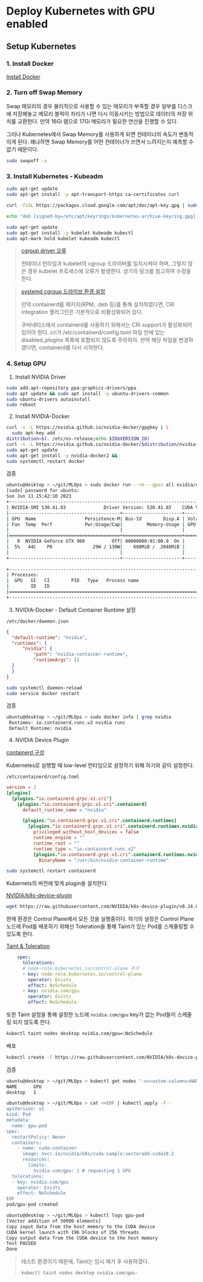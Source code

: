 # Deploy Kubernetes with GPU enabled

## Setup Kubernetes

### 1. Install Docker

[Install Docker](https://github.com/ddung1203/TIL/blob/main/Docker/00_Docker_intro.md#docker-engine-%EC%84%A4%EC%B9%98)

### 2. Turn off Swap Memory

Swap 메모리의 경우 물리직으로 사용할 수 있는 메모리가 부족할 경우 일부를 디스크에 저장해놓고 메모리 블럭이 자리가 나면 다시 이동시키는 방법으로 데이터의 저장 위치를 교환한다. 만약 16Gi 램으로 17Gi 메모리가 필요한 연산을 진행할 수 있다.

그러나 Kubernetes에서 Swap Memory를 사용하게 되면 컨테이너의 속도가 변동적이게 된다. 왜냐하면 Swap Memory를 어떤 컨테이너가 쓰면서 느려지는지 예측할 수 없기 때문이다.

``` bash
sudo swapoff -a
```

### 3. Install Kubernetes - Kubeadm

``` bash
sudo apt-get update
sudo apt-get install -y apt-transport-https ca-certificates curl

curl -fsSL https://packages.cloud.google.com/apt/doc/apt-key.gpg | sudo gpg --dearmor -o /etc/apt/keyrings/kubernetes-archive-keyring.gpg

echo "deb [signed-by=/etc/apt/keyrings/kubernetes-archive-keyring.gpg] https://apt.kubernetes.io/ kubernetes-xenial main" | sudo tee /etc/apt/sources.list.d/kubernetes.list

sudo apt-get update
sudo apt-get install -y kubelet kubeadm kubectl
sudo apt-mark hold kubelet kubeadm kubectl
```

> [cgroup driver 오류](https://github.com/ddung1203/TIL/blob/main/k8s/00_Kubeadm_k8s_install.md#cgroup-driver-%EC%98%A4%EB%A5%98)
> 
> 컨테이너 런타임과 kubelet의 cgroup 드라이버를 일치시켜야 하며, 그렇지 않은 경우 kubelet 프로세스에 오류가 발생한다. 상기의 링크를 참고하여 수정을 한다.

> [systemd cgroup 드라이브 환경 설정](https://kubernetes.io/ko/docs/setup/production-environment/container-runtimes/#containerd-systemd)
> 
> 만약 containerd를 패키지(RPM, .deb 등)를 통해 설치하였다면, CRI integration 플러그인은 기본적으로 비활성화되어 있다.
> 
> 쿠버네티스에서 containerd를 사용하기 위해서는 CRI support가 활성화되어 있어야 한다. cri가 /etc/containerd/config.toml 파일 안에 있는 disabled_plugins 목록에 포함되지 않도록 주의하자. 만약 해당 파일을 변경하였다면, containerd를 다시 시작한다.


### 4. Setup GPU

1. Install NVIDIA Driver

``` bash
sudo add-apt-repository ppa:graphics-drivers/ppa
sudo apt update && sudo apt install -y ubuntu-drivers-common
sudo ubuntu-drivers autoinstall
sudo reboot
```

2. Install NVIDIA-Docker

``` bash
curl -s -L https://nvidia.github.io/nvidia-docker/gpgkey | \
  sudo apt-key add -
distribution=$(. /etc/os-release;echo $ID$VERSION_ID)
curl -s -L https://nvidia.github.io/nvidia-docker/$distribution/nvidia-docker.list | sudo tee /etc/apt/sources.list.d/nvidia-docker.list
sudo apt-get update
sudo apt-get install -y nvidia-docker2 &&
sudo systemctl restart docker
```

검증

``` bash
ubuntu@desktop > ~/git/MLOps > sudo docker run --rm --gpus all nvidia/cuda:12.1.1-base-ubuntu20.04 nvidia-smi
[sudo] password for ubuntu: 
Sun Jun 11 15:42:10 2023       
+---------------------------------------------------------------------------------------+
| NVIDIA-SMI 530.41.03              Driver Version: 530.41.03    CUDA Version: 12.1     |
|-----------------------------------------+----------------------+----------------------+
| GPU  Name                  Persistence-M| Bus-Id        Disp.A | Volatile Uncorr. ECC |
| Fan  Temp  Perf            Pwr:Usage/Cap|         Memory-Usage | GPU-Util  Compute M. |
|                                         |                      |               MIG M. |
|=========================================+======================+======================|
|   0  NVIDIA GeForce GTX 960          Off| 00000000:01:00.0  On |                  N/A |
|  5%   44C    P0               29W / 130W|    688MiB /  2048MiB |      3%      Default |
|                                         |                      |                  N/A |
+-----------------------------------------+----------------------+----------------------+
                                                                                         
+---------------------------------------------------------------------------------------+
| Processes:                                                                            |
|  GPU   GI   CI        PID   Type   Process name                            GPU Memory |
|        ID   ID                                                             Usage      |
|=======================================================================================|
+---------------------------------------------------------------------------------------+
```

3. NVIDIA-Docker - Default Container Runtime 설정

`/etc/docker/daemon.json`

``` json
{
  "default-runtime": "nvidia",
  "runtimes": {
      "nvidia": {
          "path": "nvidia-container-runtime",
          "runtimeArgs": []
  }
  }
}
```

``` bash
sudo systemctl daemon-reload
sudo service docker restart
```

검증

``` bash
ubuntu@desktop > ~/git/MLOps > sudo docker info | grep nvidia
 Runtimes: io.containerd.runc.v2 nvidia runc
 Default Runtime: nvidia
```

4. NVIDIA Device Plugin

[containerd 구성](https://github.com/NVIDIA/k8s-device-plugin#configure-containerd)

Kubernetes로 실행할 때 low-level 런타임으로 설정하기 위해 하기와 같이 설정한다.

`/etc/containerd/config.toml`
``` toml
version = 2
[plugins]
  [plugins."io.containerd.grpc.v1.cri"]
    [plugins."io.containerd.grpc.v1.cri".containerd]
      default_runtime_name = "nvidia"

      [plugins."io.containerd.grpc.v1.cri".containerd.runtimes]
        [plugins."io.containerd.grpc.v1.cri".containerd.runtimes.nvidia]
          privileged_without_host_devices = false
          runtime_engine = ""
          runtime_root = ""
          runtime_type = "io.containerd.runc.v2"
          [plugins."io.containerd.grpc.v1.cri".containerd.runtimes.nvidia.options]
            BinaryName = "/usr/bin/nvidia-container-runtime"
```

``` bash
sudo systemctl restart containerd
```

Kubernets의 버전에 맞게 plugin을 설치한다.

[NVIDIA/k8s-device-plugin](https://github.com/NVIDIA/k8s-device-plugin)

``` bash
wget https://raw.githubusercontent.com/NVIDIA/k8s-device-plugin/v0.14.0/nvidia-device-plugin.yml
```

현재 환경은 Control Plane에서 모든 것을 실행중이다. 하기의 설정은 Control Plane 노드에 Pod를 배포하기 위해선 Toleration을 통해 Taint가 있는 Pod를 스케줄링할 수 있도록 한다.

[Taint & Toleration](https://github.com/ddung1203/TIL/blob/main/k8s/15_Pod_Scheduling.md#taint--toleration)

``` yaml
    spec:
      tolerations:
      # node-role.kubernetes.io/control-plane 추가
      - key: node-role.kubernetes.io/control-plane
        operator: Exists
        effect: NoSchedule
      - key: nvidia.com/gpu
        operator: Exists
        effect: NoSchedule
```

또한 Taint 설정을 통해 설정한 노드에 `nvidia.com/gpu` key가 없는 Pod들이 스케줄링 되지 않도록 한다.

``` bash
kubectl taint nodes desktop nvidia.com/gpu=:NoSchedule
```

배포

``` bash
kubectl create -f https://raw.githubusercontent.com/NVIDIA/k8s-device-plugin/v0.14.0/nvidia-device-plugin.yml
```

검증

``` bash
ubuntu@desktop > ~/git/MLOps > kubectl get nodes "-o=custom-columns=NAME:.metadata.name,GPU:.status.allocatable.nvidia\.com/gpu"
NAME      GPU
desktop   1
```

``` bash
ubuntu@desktop > ~/git/MLOps > cat <<EOF | kubectl apply -f -                           
apiVersion: v1
kind: Pod
metadata:
  name: gpu-pod
spec:
  restartPolicy: Never
  containers:
    - name: cuda-container
      image: nvcr.io/nvidia/k8s/cuda-sample:vectoradd-cuda10.2
      resources:
        limits:
          nvidia.com/gpu: 1 # requesting 1 GPU
  tolerations:
  - key: nvidia.com/gpu
    operator: Exists
    effect: NoSchedule
EOF
pod/gpu-pod created

ubuntu@desktop > ~/git/MLOps > kubectl logs gpu-pod                                                                              
[Vector addition of 50000 elements]
Copy input data from the host memory to the CUDA device
CUDA kernel launch with 196 blocks of 256 threads
Copy output data from the CUDA device to the host memory
Test PASSED
Done
```

> 테스트 환경이기 때문에, Taint는 임시 제거 후 사용하겠다.
> 
> `kubectl taint nodes desktop nvidia.com/gpu-`